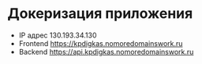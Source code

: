 # Докеризация приложения

* IP адрес 130.193.34.130
* Frontend https://kpdigkas.nomoredomainswork.ru
* Backend https://api.kpdigkas.nomoredomainswork.ru
